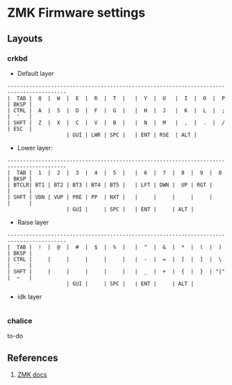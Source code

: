 # ZMK Firmware settings

## Layouts

### crkbd

- Default layer

```text
-----------------------------------------------------------------------------------------
|  TAB |  Q  |  W  |  E  |  R  |  T  |   |  Y  |  U   |  I  |  O  |  P  | BKSP |
| CTRL |  A  |  S  |  D  |  F  |  G  |   |  H  |  J   |  K  |  L  |  ;  |  '   |
| SHFT |  Z  |  X  |  C  |  V  |  B  |   |  N  |  M   |  ,  |  .  |  /  | ESC  |
                   | GUI | LWR | SPC |   | ENT | RSE  | ALT |
```

- Lower layer:

```text
-----------------------------------------------------------------------------------------
|  TAB |  1  |  2  |  3  |  4  |  5  |   |  6  |  7  |  8  |  9  |  0  | BKSP |
| BTCLR| BT1 | BT2 | BT3 | BT4 | BT5 |   | LFT | DWN |  UP | RGT |     |      |
| SHFT | VDN | VUP | PRE | PP  | NXT |   |     |     |     |     |     |      |
                   | GUI |     | SPC |   | ENT |     | ALT |
```

- Raise layer

```text
-----------------------------------------------------------------------------------------
|  TAB |  !  |  @  |  #  |  $  |  %  |   |  ^  |  &  |  *  |  (  |  )  | BKSP |
| CTRL |     |     |     |     |     |   |  -  |  =  |  [  |  ]  |  \  |  `   |
| SHFT |     |     |     |     |     |   |  _  |  +  |  {  |  }  | "|" |  ~   |
                   | GUI |     | SPC |   | ENT |     | ALT |
```

- idk layer

```text
```

### chalice

to-do

## References

1. [ZMK docs](https://zmk.dev/docs)
